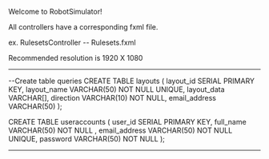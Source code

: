 Welcome to RobotSimulator!

All controllers have a corresponding fxml file.

ex. RulesetsController -- Rulesets.fxml


Recommended resolution is 1920 X 1080
________________________________
--Create table queries
CREATE TABLE layouts (
layout_id SERIAL PRIMARY KEY,
layout_name VARCHAR(50) NOT NULL UNIQUE,
layout_data VARCHAR[],
direction VARCHAR(10) NOT NULL,
email_address VARCHAR(50)
);

CREATE TABLE useraccounts (
user_id SERIAL PRIMARY KEY,
full_name VARCHAR(50) NOT NULL ,
email_address VARCHAR(50) NOT NULL UNIQUE,
password VARCHAR(50) NOT NULL
);
_________________________________
